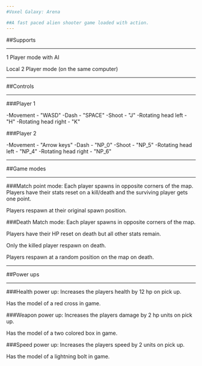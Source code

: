 ```yaml
---
#Voxel Galaxy: Arena

##A fast paced alien shooter game loaded with action.
---
```

##Supports
***
1 Player mode with AI

Local 2 Player mode (on the same computer)
***
##Controls
***
###Player 1

-Movement - "WASD"
-Dash - "SPACE"
-Shoot - "J"
-Rotating head left - "H"
-Rotating head right - "K"


###Player 2

-Movement - "Arrow keys"
-Dash - "NP_0"
-Shoot - "NP_5"
-Rotating head left - "NP_4"
-Rotating head right - "NP_6"
***
##Game modes
***
###Match point mode:
Each player spawns in opposite corners of the map.
Players have their stats reset on a kill/death and the surviving player gets one point.

Players respawn at their original spawn position.

###Death Match mode:
Each player spawns in opposite corners of the map.

Players have their HP reset on death but all other stats remain.

Only the killed player respawn on death.

Players respawn at a random position on the map on death.
***
##Power ups
***
###Health power up:
Increases the players health by 12 hp on pick up.

Has the model of a red cross in game.

###Weapon power up:
Increases the players damage by 2 hp units on pick up.

Has the model of a two colored box in game.

###Speed power up:
Increases the players speed by 2 units on pick up.

Has the model of a lightning bolt in game.